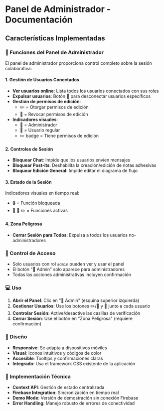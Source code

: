 # Panel de Administrador - Documentación

## Características Implementadas

### 🎯 Funciones del Panel de Administrador

El panel de administrador proporciona control completo sobre la sesión colaborativa:

#### 1. **Gestión de Usuarios Conectados**
- **Ver usuarios online**: Lista todos los usuarios conectados con sus roles
- **Expulsar usuarios**: Botón 🚪 para desconectar usuarios específicos
- **Gestión de permisos de edición**: 
  - ✏️ = Otorgar permisos de edición
  - 🚫 = Revocar permisos de edición
- **Indicadores visuales**:
  - 👑 = Administrador
  - 👤 = Usuario regular  
  - ✏️ badge = Tiene permisos de edición

#### 2. **Controles de Sesión**
- **Bloquear Chat**: Impide que los usuarios envíen mensajes
- **Bloquear Post-its**: Deshabilita la creación/edición de notas adhesivas
- **Bloquear Edición General**: Impide editar el diagrama de flujo

#### 3. **Estado de la Sesión**
Indicadores visuales en tiempo real:
- 🔒 = Función bloqueada
- 💬 📝 ✏️ = Funciones activas

#### 4. **Zona Peligrosa**
- **Cerrar Sesión para Todos**: Expulsa a todos los usuarios no-administradores

### 🔐 Control de Acceso

- Solo usuarios con rol `admin` pueden ver y usar el panel
- El botón "👑 Admin" solo aparece para administradores
- Todas las acciones administrativas incluyen confirmación

### 💻 Uso

1. **Abrir el Panel**: Clic en "👑 Admin" (esquina superior izquierda)
2. **Gestionar Usuarios**: Use los botones ✏️/🚫 y 🚪 junto a cada usuario
3. **Controlar Sesión**: Active/desactive las casillas de verificación
4. **Cerrar Sesión**: Use el botón en "Zona Peligrosa" (requiere confirmación)

### 🎨 Diseño

- **Responsive**: Se adapta a dispositivos móviles
- **Visual**: Iconos intuitivos y códigos de color
- **Accesible**: Tooltips y confirmaciones claras
- **Integrado**: Usa el framework CSS existente de la aplicación

### 🔧 Implementación Técnica

- **Context API**: Gestión de estado centralizada
- **Firebase Integration**: Sincronización en tiempo real
- **Demo Mode**: Versión de demostración sin conexión Firebase
- **Error Handling**: Manejo robusto de errores de conectividad